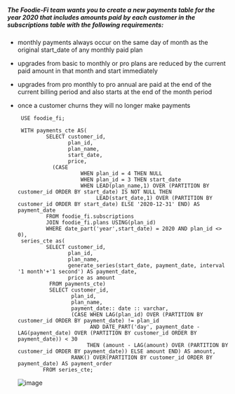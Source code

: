 

##### The Foodie-Fi team wants you to create a new payments table for the year 2020 that includes amounts paid by each customer in the subscriptions table with the following requirements:

- monthly payments always occur on the same day of month as the original start_date of any monthly paid plan
- upgrades from basic to monthly or pro plans are reduced by the current paid amount in that month and start immediately
- upgrades from pro monthly to pro annual are paid at the end of the current billing period and also starts at the end of the month period
- once a customer churns they will no longer make payments



       USE foodie_fi;

       WITH payments_cte AS(
               SELECT customer_id,
                      plan_id,
                      plan_name,
                      start_date,
                      price,
	             (CASE 
                          WHEN plan_id = 4 THEN NULL
                          WHEN plan_id = 3 THEN start_date
                          WHEN LEAD(plan_name,1) OVER (PARTITION BY customer_id ORDER BY start_date) IS NOT NULL THEN 
                               LEAD(start_date,1) OVER (PARTITION BY customer_id ORDER BY start_date) ELSE '2020-12-31' END) AS payment_date
               FROM foodie_fi.subscriptions
               JOIN foodie_fi.plans USING(plan_id)
               WHERE date_part('year',start_date) = 2020 AND plan_id <> 0),
       series_cte as(
               SELECT customer_id,
                      plan_id,
                      plan_name,
                      generate_series(start_date, payment_date, interval '1 month'+'1 second') AS payment_date,
                      price as amount      
                FROM payments_cte)
                SELECT customer_id,
                       plan_id, 
                       plan_name,
                       payment_date:: date :: varchar,
                       (CASE WHEN LAG(plan_id) OVER (PARTITION BY customer_id ORDER BY payment_date) != plan_id
                             AND DATE_PART('day', payment_date - LAG(payment_date) OVER (PARTITION BY customer_id ORDER BY payment_date)) < 30 
                            THEN (amount - LAG(amount) OVER (PARTITION BY customer_id ORDER BY payment_date)) ELSE amount END) AS amount,
                       RANK() OVER(PARTITION BY customer_id ORDER BY payment_date) AS payment_order 
              FROM series_cte;
	      
	 ![image](https://user-images.githubusercontent.com/104596844/175841695-5d940b63-5ebd-44f2-9b7f-9f1a6d98b212.png)



